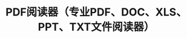 ---
description: 可以iPhone上打开多种文件的app。这样小的屏幕能实现功能就不错了，就不要奢求界面和流程了。
layout: post
results:
- primaryGenreName: Productivity
  version: '1.0'
  trackViewUrl: https://itunes.apple.com/cn/app/pdf-yue-du-qi-zhuan-yepdf/id649803093?mt=8&uo=4
  artworkUrl100: http://a440.phobos.apple.com/us/r1000/081/Purple/v4/f2/7a/2b/f27a2ba6-04f1-9df2-ae78-c1568d60b8eb/mzl.jqqydooc.png
  artworkUrl60: http://a1345.phobos.apple.com/us/r1000/066/Purple2/v4/e5/1e/24/e51e2480-0816-b34a-a823-e45f645fc1cd/57.png
  userRatingCountForCurrentVersion: 6
  sellerName: Artem Shevchenko
  supportedDevices:
  - iPadMini4G
  - iPad2Wifi
  - iPodTouchThirdGen
  - iPadFourthGen
  - iPhone4
  - iPadThirdGen
  - iPadFourthGen4G
  - iPadMini
  - iPadWifi
  - iPad3G
  - iPad23G
  - iPodTouchourthGen
  - iPhone4S
  - iPodTouchFifthGen
  - iPadThirdGen4G
  - iPhone5
  - iPhone-3GS
  genres:
  - 效率
  - 工具
  trackName: PDF阅读器（专业PDF、DOC、XLS、PPT、TXT文件阅读器）
  description: 'iPhone、iPad、iPod的最佳应用程序，让你摆脱那些只能阅读少数文件格式的应用程序。你只需拥有这一个应用程序就可以查阅各种常见的文件格式，例如PDF、DOC、XLS、PPT、TXT、照片和视频文件。


    *可以阅读以下格式*

    -PDF

    -DOC、XLS、PPT、TXT

    -HTML、XML

    -照片和视频文件


    *查看并阅读文件*

    -文件搜索。

    -页面浏览。

    -设置、编辑书签。

    -放大：30倍。

    -支持纵向、横向模式。

    -休眠模式开启、关闭

    -排序、重命名、删除文件。


    *文件下载*

    -内置互联网浏览器。

    -通过Wi-Fi将文件在电脑与设备之间传送。

    -从电子邮件和社交网络下载文件。

    -打开任何其所支持的格式的文件。


    *其他功能*

    -快速下载键。

    -你可以设置应用程序密码。

    -浏览器工具栏提供书签功能。

    -已下载文件列表。

    -可以删除浏览历史、文件下载历史及书签。


    *附加功能*

    -应用程序使用帮助及提示。

    -直观的界面。

    -支持Retina。

    -支持iOS 6.1.4


    *支持的设备：iPhone 3G、3Gs、4、4S、5；iPod Touch 2、3、4；所有iPad。*


    注：

    由于我们不能直接通过App Store回复你，请将所有疑问、问题描述和建议发送至http://artemsheva.com

    我们的支持团队乐意为你效劳！'
  price: 0
  trackId: 649803093
  releaseDate: '2013-06-07T08:03:34Z'
  screenshotUrls:
  - http://a2.mzstatic.com/us/r1000/106/Purple2/v4/e7/f7/e5/e7f7e535-5483-8b5f-c8e2-5d396ad2d1f7/mzl.tjqytkax.1136x1136-75.jpg
  - http://a3.mzstatic.com/us/r1000/117/Purple2/v4/ad/e8/f8/ade8f886-156f-e636-a5f5-c7f2478f90f2/mzl.yptyajug.1136x1136-75.jpg
  - http://a4.mzstatic.com/us/r1000/113/Purple2/v4/63/ac/48/63ac4878-da7c-0e79-564b-dd01deb2da16/mzl.ehchwaqg.1136x1136-75.jpg
  - http://a4.mzstatic.com/us/r1000/094/Purple2/v4/5f/b8/ab/5fb8ab05-25b9-6861-2483-0cfc5069f28c/mzl.gkgppnva.1136x1136-75.jpg
  - http://a3.mzstatic.com/us/r1000/089/Purple/v4/f3/ce/8e/f3ce8e03-1915-bcdc-8963-fb77bfc344fd/mzl.fhqyuppd.1136x1136-75.jpg
  artistViewUrl: https://itunes.apple.com/cn/artist/artem-shevchenko/id649803096?uo=4
  primaryGenreId: 6007
  userRatingCount: 6
  averageUserRatingForCurrentVersion: 5
  kind: software
  fileSizeBytes: '3648410'
  bundleId: com.artemsh.pdfreader
  trackContentRating: 17+
  artistName: Artem Shevchenko
  trackCensoredName: PDF阅读器（专业PDF、DOC、XLS、PPT、TXT文件阅读器）
  isGameCenterEnabled: false
  contentAdvisoryRating: 17+
  languageCodesISO2A:
  - EN
  - FR
  - DE
  - IT
  - JA
  - KO
  - PT
  - RU
  - ZH
  - ES
  - SV
  - ZH
  averageUserRating: 5
  features:
  - iosUniversal
  wrapperType: software
  artworkUrl512: http://a440.phobos.apple.com/us/r1000/081/Purple/v4/f2/7a/2b/f27a2ba6-04f1-9df2-ae78-c1568d60b8eb/mzl.jqqydooc.png
  formattedPrice: 免费
  artistId: 649803096
  genreIds:
  - '6007'
  - '6002'
  currency: CNY
  ipadScreenshotUrls:
  - http://a3.mzstatic.com/us/r1000/063/Purple2/v4/51/02/7c/51027c7d-a61b-3be0-23da-5a5588d1303c/mzl.ojntfpst.480x480-75.jpg
  - http://a1.mzstatic.com/us/r1000/094/Purple2/v4/2e/25/ba/2e25bad5-47c3-d9bc-afba-6f46fea78eb8/mzl.xcpqstoz.480x480-75.jpg
  - http://a1.mzstatic.com/us/r1000/089/Purple2/v4/82/0a/1a/820a1a55-bda2-d03d-22fc-9fe70de47363/mzl.zrxosuit.480x480-75.jpg
  - http://a2.mzstatic.com/us/r1000/091/Purple2/v4/53/bd/1d/53bd1d60-841c-6347-4353-8c71fc310209/mzl.beqngvts.480x480-75.jpg
  - http://a2.mzstatic.com/us/r1000/117/Purple/v4/c2/ef/2a/c2ef2a0e-5db2-1e30-07aa-1beb92887112/mzl.llolliot.480x480-75.jpg
category: 效率
tags: tag1
resultCount: 1
title: PDF阅读器（专业PDF、DOC、XLS、PPT、TXT文件阅读器）

---